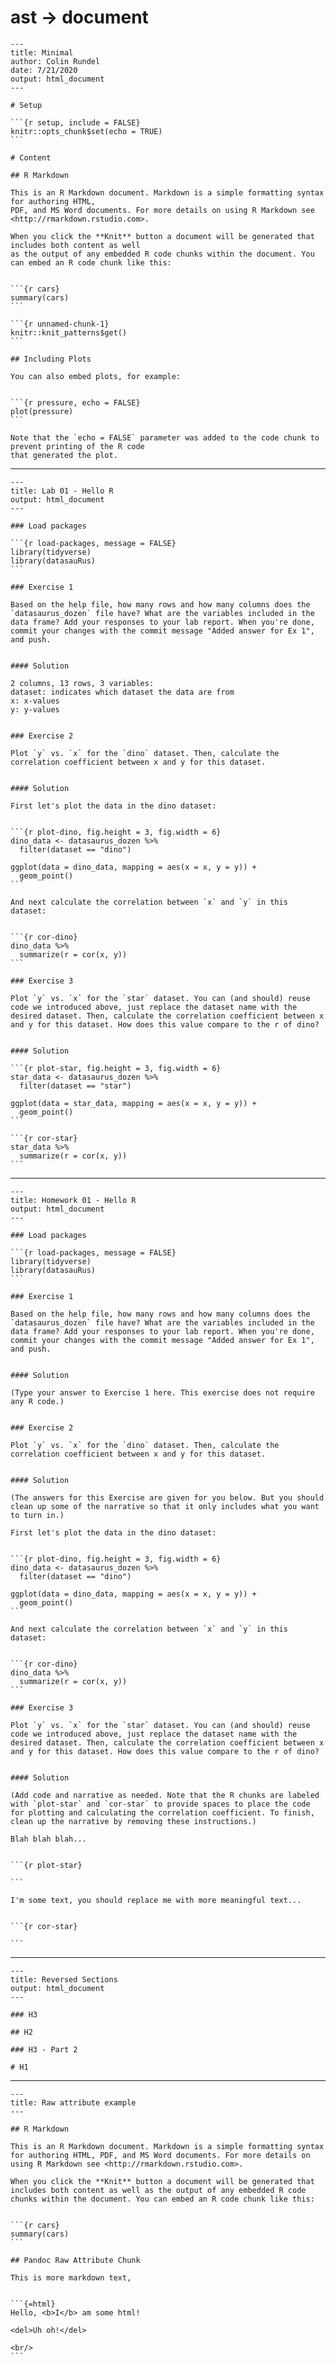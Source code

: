 # ast -> document

    ---
    title: Minimal
    author: Colin Rundel
    date: 7/21/2020
    output: html_document
    ---
    
    # Setup
    
    ```{r setup, include = FALSE}
    knitr::opts_chunk$set(echo = TRUE)
    ```
    
    # Content
    
    ## R Markdown
    
    This is an R Markdown document. Markdown is a simple formatting syntax for authoring HTML, 
    PDF, and MS Word documents. For more details on using R Markdown see <http://rmarkdown.rstudio.com>.
    
    When you click the **Knit** button a document will be generated that includes both content as well 
    as the output of any embedded R code chunks within the document. You can embed an R code chunk like this:
    
    
    ```{r cars}
    summary(cars)
    ```
    
    ```{r unnamed-chunk-1}
    knitr::knit_patterns$get()
    ```
    
    ## Including Plots
    
    You can also embed plots, for example:
    
    
    ```{r pressure, echo = FALSE}
    plot(pressure)
    ```
    
    Note that the `echo = FALSE` parameter was added to the code chunk to prevent printing of the R code 
    that generated the plot.
    

---

    ---
    title: Lab 01 - Hello R
    output: html_document
    ---
    
    ### Load packages
    
    ```{r load-packages, message = FALSE}
    library(tidyverse) 
    library(datasauRus)
    ```
    
    ### Exercise 1
    
    Based on the help file, how many rows and how many columns does the `datasaurus_dozen` file have? What are the variables included in the data frame? Add your responses to your lab report. When you're done, commit your changes with the commit message "Added answer for Ex 1", and push.
    
    
    #### Solution
    
    2 columns, 13 rows, 3 variables: 
    dataset: indicates which dataset the data are from 
    x: x-values 
    y: y-values 
    
    
    ### Exercise 2
    
    Plot `y` vs. `x` for the `dino` dataset. Then, calculate the correlation coefficient between x and y for this dataset.
    
    
    #### Solution
    
    First let's plot the data in the dino dataset:
    
    
    ```{r plot-dino, fig.height = 3, fig.width = 6}
    dino_data <- datasaurus_dozen %>%
      filter(dataset == "dino")
    
    ggplot(data = dino_data, mapping = aes(x = x, y = y)) +
      geom_point()
    ```
    
    And next calculate the correlation between `x` and `y` in this dataset:
    
    
    ```{r cor-dino}
    dino_data %>%
      summarize(r = cor(x, y))
    ```
    
    ### Exercise 3
    
    Plot `y` vs. `x` for the `star` dataset. You can (and should) reuse code we introduced above, just replace the dataset name with the desired dataset. Then, calculate the correlation coefficient between x and y for this dataset. How does this value compare to the r of dino?
    
    
    #### Solution
    
    ```{r plot-star, fig.height = 3, fig.width = 6}
    star_data <- datasaurus_dozen %>%
      filter(dataset == "star")
    
    ggplot(data = star_data, mapping = aes(x = x, y = y)) +
      geom_point()
    ```
    
    ```{r cor-star}
    star_data %>%
      summarize(r = cor(x, y))
    ```
    

---

    ---
    title: Homework 01 - Hello R
    output: html_document
    ---
    
    ### Load packages
    
    ```{r load-packages, message = FALSE}
    library(tidyverse) 
    library(datasauRus)
    ```
    
    ### Exercise 1
    
    Based on the help file, how many rows and how many columns does the `datasaurus_dozen` file have? What are the variables included in the data frame? Add your responses to your lab report. When you're done, commit your changes with the commit message "Added answer for Ex 1", and push.
    
    
    #### Solution
    
    (Type your answer to Exercise 1 here. This exercise does not require any R code.)
    
    
    ### Exercise 2
    
    Plot `y` vs. `x` for the `dino` dataset. Then, calculate the correlation coefficient between x and y for this dataset.
    
    
    #### Solution
    
    (The answers for this Exercise are given for you below. But you should clean up some of the narrative so that it only includes what you want to turn in.)
    
    First let's plot the data in the dino dataset:
    
    
    ```{r plot-dino, fig.height = 3, fig.width = 6}
    dino_data <- datasaurus_dozen %>%
      filter(dataset == "dino")
    
    ggplot(data = dino_data, mapping = aes(x = x, y = y)) +
      geom_point()
    ```
    
    And next calculate the correlation between `x` and `y` in this dataset:
    
    
    ```{r cor-dino}
    dino_data %>%
      summarize(r = cor(x, y))
    ```
    
    ### Exercise 3
    
    Plot `y` vs. `x` for the `star` dataset. You can (and should) reuse code we introduced above, just replace the dataset name with the desired dataset. Then, calculate the correlation coefficient between x and y for this dataset. How does this value compare to the r of dino?
    
    
    #### Solution
    
    (Add code and narrative as needed. Note that the R chunks are labeled with `plot-star` and `cor-star` to provide spaces to place the code for plotting and calculating the correlation coefficient. To finish, clean up the narrative by removing these instructions.)
    
    Blah blah blah...
    
    
    ```{r plot-star}
    
    ```
    
    I'm some text, you should replace me with more meaningful text...
    
    
    ```{r cor-star}
    
    ```
    

---

    ---
    title: Reversed Sections
    output: html_document
    ---
    
    ### H3
    
    ## H2
    
    ### H3 - Part 2
    
    # H1
    

---

    ---
    title: Raw attribute example
    ---
    
    ## R Markdown
    
    This is an R Markdown document. Markdown is a simple formatting syntax for authoring HTML, PDF, and MS Word documents. For more details on using R Markdown see <http://rmarkdown.rstudio.com>.
    
    When you click the **Knit** button a document will be generated that includes both content as well as the output of any embedded R code chunks within the document. You can embed an R code chunk like this:
    
    
    ```{r cars}
    summary(cars)
    ```
    
    ## Pandoc Raw Attribute Chunk
    
    This is more markdown text,
    
    
    ```{=html}
    Hello, <b>I</b> am some html!
    
    <del>Uh oh!</del>
    
    <br/>
    ```
    

